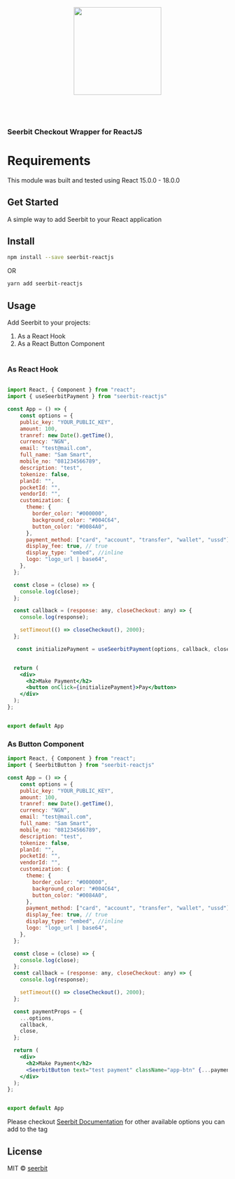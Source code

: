 <br/>
<br/>
<br/>
<div align="center">
 <img width="200" valign="top" src="https://assets.seerbitapi.com/images/seerbit_logo_type.png">
</div>
<br/>
<br/>
<br/>

<!-- <h1 align="center">
  <img width="60" valign="bottom" src="https://reactnative.dev/img/header_logo.svg" alt="ReactJS">
   SeerBit
</h1> -->

### Seerbit Checkout Wrapper for ReactJS

# Requirements

This module was built and tested using React 15.0.0 - 18.0.0

## Get Started

A simple way to add Seerbit to your React application

<!-- [![NPM](https://img.shields.io/npm/v/react-seerbit.svg)](https://www.npmjs.com/package/seerbit-reactjs) [![JavaScript Style Guide](https://img.shields.io/badge/code_style-standard-brightgreen.svg)](https://standardjs.com) -->

## Install

```bash
npm install --save seerbit-reactjs
```

OR

```bash
yarn add seerbit-reactjs
```

## Usage

Add Seerbit to your projects:

1. As a React Hook
2. As a React Button Component
   <br/>
   <br/>

### As React Hook
```jsx

import React, { Component } from "react";
import { useSeerbitPayment } from "seerbit-reactjs"

const App = () => {
    const options = {
    public_key: "YOUR_PUBLIC_KEY",
    amount: 100,
    tranref: new Date().getTime(),
    currency: "NGN",
    email: "test@mail.com",
    full_name: "Sam Smart",
    mobile_no: "081234566789",
    description: "test",
    tokenize: false,
    planId: "",
    pocketId: "",
    vendorId: "",
    customization: {
      theme: {
        border_color: "#000000",
        background_color: "#004C64",
        button_color: "#0084A0",
      },
      payment_method: ["card", "account", "transfer", "wallet", "ussd"],
      display_fee: true, // true
      display_type: "embed", //inline
      logo: "logo_url | base64",
    },
  };

  const close = (close) => {
    console.log(close);
  };

  const callback = (response: any, closeCheckout: any) => {
    console.log(response);

    setTimeout(() => closeCheckout(), 2000);
  };

   const initializePayment = useSeerbitPayment(options, callback, close);


  return (
    <div>
      <h2>Make Payment</h2>
      <button onClick={initializePayment}>Pay</button>
    </div>
  );
};


export default App
```


### As Button Component

```jsx
import React, { Component } from "react";
import { SeerbitButton } from "seerbit-reactjs"

const App = () => {
    const options = {
    public_key: "YOUR_PUBLIC_KEY",
    amount: 100,
    tranref: new Date().getTime(),
    currency: "NGN",
    email: "test@mail.com",
    full_name: "Sam Smart",
    mobile_no: "081234566789",
    description: "test",
    tokenize: false,
    planId: "",
    pocketId: "",
    vendorId: "",
    customization: {
      theme: {
        border_color: "#000000",
        background_color: "#004C64",
        button_color: "#0084A0",
      },
      payment_method: ["card", "account", "transfer", "wallet", "ussd"],
      display_fee: true, // true
      display_type: "embed", //inline
      logo: "logo_url | base64",
    },
  };

  const close = (close) => {
    console.log(close);
  };
  const callback = (response: any, closeCheckout: any) => {
    console.log(response);

    setTimeout(() => closeCheckout(), 2000);
  };

  const paymentProps = {
    ...options,
    callback,
    close,
  };

  return (
    <div>
      <h2>Make Payment</h2>
      <SeerbitButton text="test payment" className="app-btn" {...paymentProps} />
    </div>
  );
};


export default App
```

Please checkout <a href='https://doc.seerbit.com'>Seerbit Documentation</a> for other available options you can add to the tag

## License

MIT © [seerbit](https://github.com/seerbit)

